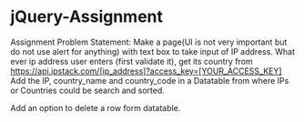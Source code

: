 # jQuery-Assignment
Assignment Problem Statement:
Make a page(UI is not very important but do not use alert for anything) with text box to take input of IP address.
What ever ip address user enters (first validate it), get its country from https://api.ipstack.com/[ip_address]?access_key=[YOUR_ACCESS_KEY]
Add the IP, country_name and country_code in a Datatable from where IPs or Countries could be search and sorted.

Add an option to delete a row form datatable.

